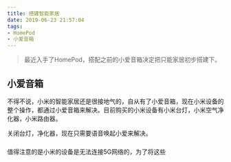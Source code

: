 ```yaml
---
title: 搭建智能家居
date: 2019-06-23 21:57:04
tags:
- HomePod
- 小爱音箱
---
```

> 最近入手了HomePod，搭配之前的小爱音箱决定把只能家居初步搭建下。

## 小爱音箱
不得不说，小米的智能家居还是很接地气的，自从有了小爱音箱，现在小米设备的整个操作，都通过小爱音箱来解决。目前购买的小米设备有小米台灯，小米空气净化器，小米路由器。

关闭台灯，净化器，现在只需要语音唤起小爱来解决。

### 
值得注意的是小米的设备是无法连接5G网络的，为了将这些